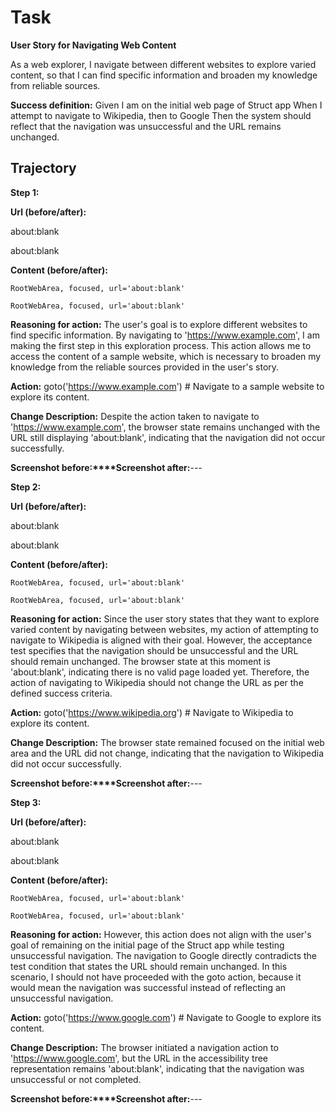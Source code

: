 # Task

**User Story for Navigating Web Content**

As a web explorer,
I navigate between different websites to explore varied content,
so that I can find specific information and broaden my knowledge from reliable sources.

**Success definition:** Given I am on the initial web page of Struct app
When I attempt to navigate to Wikipedia, then to Google
Then the system should reflect that the navigation was unsuccessful and the URL remains unchanged.

## Trajectory

**Step 1:**

**Url (before/after):** 

about:blank

about:blank

**Content (before/after):** 

```
RootWebArea, focused, url='about:blank'
```


```
RootWebArea, focused, url='about:blank'
```
**Reasoning for action:** The user's goal is to explore different websites to find specific information. By navigating to 'https://www.example.com', I am making the first step in this exploration process. This action allows me to access the content of a sample website, which is necessary to broaden my knowledge from the reliable sources provided in the user's story.

**Action:** goto('https://www.example.com') # Navigate to a sample website to explore its content.

**Change Description:** Despite the action taken to navigate to 'https://www.example.com', the browser state remains unchanged with the URL still displaying 'about:blank', indicating that the navigation did not occur successfully.

**Screenshot before:****Screenshot after:**---

**Step 2:**

**Url (before/after):** 

about:blank

about:blank

**Content (before/after):** 

```
RootWebArea, focused, url='about:blank'
```


```
RootWebArea, focused, url='about:blank'
```
**Reasoning for action:** Since the user story states that they want to explore varied content by navigating between websites, my action of attempting to navigate to Wikipedia is aligned with their goal. However, the acceptance test specifies that the navigation should be unsuccessful and the URL should remain unchanged. The browser state at this moment is 'about:blank', indicating there is no valid page loaded yet. Therefore, the action of navigating to Wikipedia should not change the URL as per the defined success criteria.

**Action:** goto('https://www.wikipedia.org') # Navigate to Wikipedia to explore its content.

**Change Description:** The browser state remained focused on the initial web area and the URL did not change, indicating that the navigation to Wikipedia did not occur successfully.

**Screenshot before:****Screenshot after:**---

**Step 3:**

**Url (before/after):** 

about:blank

about:blank

**Content (before/after):** 

```
RootWebArea, focused, url='about:blank'
```


```
RootWebArea, focused, url='about:blank'
```
**Reasoning for action:** However, this action does not align with the user's goal of remaining on the initial page of the Struct app while testing unsuccessful navigation. The navigation to Google directly contradicts the test condition that states the URL should remain unchanged. In this scenario, I should not have proceeded with the goto action, because it would mean the navigation was successful instead of reflecting an unsuccessful navigation.

**Action:** goto('https://www.google.com') # Navigate to Google to explore its content.

**Change Description:** The browser initiated a navigation action to 'https://www.google.com', but the URL in the accessibility tree representation remains 'about:blank', indicating that the navigation was unsuccessful or not completed.

**Screenshot before:****Screenshot after:**---

